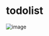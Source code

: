 # todolist

![image](https://github.com/user-attachments/assets/adb4d185-7ca3-4721-b97c-9fe25a85f03f)
